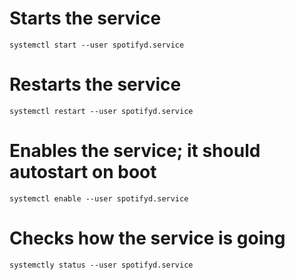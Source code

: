 # Starts the service
`systemctl start --user spotifyd.service`

# Restarts the service
`systemctl restart --user spotifyd.service`

# Enables the service; it should autostart on boot
`systemctl enable --user spotifyd.service`

# Checks how the service is going
`systemctly status --user spotifyd.service`
